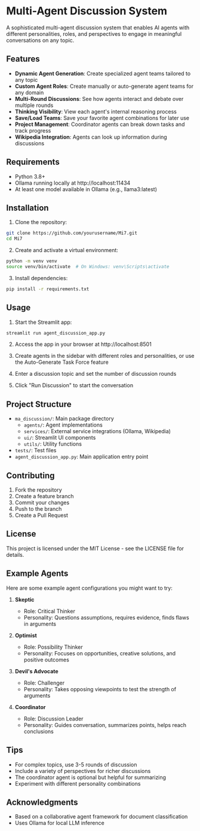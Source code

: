 # Multi-Agent Discussion System

A sophisticated multi-agent discussion system that enables AI agents with different personalities, roles, and perspectives to engage in meaningful conversations on any topic.

## Features

- **Dynamic Agent Generation**: Create specialized agent teams tailored to any topic
- **Custom Agent Roles**: Create manually or auto-generate agent teams for any domain
- **Multi-Round Discussions**: See how agents interact and debate over multiple rounds
- **Thinking Visibility**: View each agent's internal reasoning process
- **Save/Load Teams**: Save your favorite agent combinations for later use
- **Project Management**: Coordinator agents can break down tasks and track progress
- **Wikipedia Integration**: Agents can look up information during discussions

## Requirements

- Python 3.8+
- Ollama running locally at http://localhost:11434
- At least one model available in Ollama (e.g., llama3:latest)

## Installation

1. Clone the repository:
```bash
git clone https://github.com/yourusername/Mi7.git
cd Mi7
```

2. Create and activate a virtual environment:
```bash
python -m venv venv
source venv/bin/activate  # On Windows: venv\Scripts\activate
```

3. Install dependencies:
```bash
pip install -r requirements.txt
```

## Usage

1. Start the Streamlit app:
```bash
streamlit run agent_discussion_app.py
```

2. Access the app in your browser at http://localhost:8501

3. Create agents in the sidebar with different roles and personalities, or use the Auto-Generate Task Force feature

4. Enter a discussion topic and set the number of discussion rounds

5. Click "Run Discussion" to start the conversation

## Project Structure

- `ma_discussion/`: Main package directory
  - `agents/`: Agent implementations
  - `services/`: External service integrations (Ollama, Wikipedia)
  - `ui/`: Streamlit UI components
  - `utils/`: Utility functions
- `tests/`: Test files
- `agent_discussion_app.py`: Main application entry point

## Contributing

1. Fork the repository
2. Create a feature branch
3. Commit your changes
4. Push to the branch
5. Create a Pull Request

## License

This project is licensed under the MIT License - see the LICENSE file for details.

## Example Agents

Here are some example agent configurations you might want to try:

1. **Skeptic**
   - Role: Critical Thinker
   - Personality: Questions assumptions, requires evidence, finds flaws in arguments

2. **Optimist**
   - Role: Possibility Thinker  
   - Personality: Focuses on opportunities, creative solutions, and positive outcomes

3. **Devil's Advocate**
   - Role: Challenger
   - Personality: Takes opposing viewpoints to test the strength of arguments

4. **Coordinator**
   - Role: Discussion Leader
   - Personality: Guides conversation, summarizes points, helps reach conclusions

## Tips

- For complex topics, use 3-5 rounds of discussion
- Include a variety of perspectives for richer discussions
- The coordinator agent is optional but helpful for summarizing
- Experiment with different personality combinations

## Acknowledgments

- Based on a collaborative agent framework for document classification
- Uses Ollama for local LLM inference 